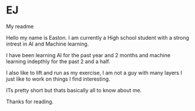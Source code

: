# EJ
My readme

Hello my name is Easton. I am currently a High school student with a strong intrest in AI and Machine learning.

I have been learning AI for the past year and 2 months and machine learning indepthly for the past 2 and a half.

I also like to lift and run as my exercise, I am not a guy with many layers I just like to work on things I find interesting.

ITs pretty short but thats basically all to know about me.

Thanks for reading.
